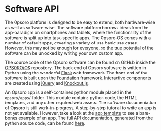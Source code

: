 # Software API

The Opsoro platform is designed to be easy to extend, both hardware-wise as well
as software-wise. The software platform borrows ideas from the app-paradigm on
smartphones and tablets, where the functionality of the software is split up
into task-specific apps. The Opsoro-OS comes with a number of default apps,
covering a variety of use basic use cases. However, this may not be enough for
everyone, so the true potential of the software can be unlocked by writing your
own custom app.

The source code of the Opsoro software can be found on GitHub inside
the [OPSORO/OS][repo] repository. The back-end of Opsoro software is written in
Python using the wonderful [Flask][flask] web framework. The front-end of the
software is built upon the [Foundation][fdn] framework. Interactive components
are created using [jQuery][jq] and [Knockout.js][ko].

An Opsoro app is a self-contained python module placed in the ```opsoro/apps/```
folder. This module contains python code, the HTML templates, and any other
required web assets. The software documentation of Opsoro is still
work-in-progress. A step-by-step tutorial to write an app is not yet available.
However, take a look at the [app template][app-template] to see a bare-bones
example of an app. The full API documentation, generated from the python source
code, can be found [here][api].

[app-template]: https://github.com/OPSORO/OS/tree/master/src/opsoro/apps/app_template
[api]: http://docs.opsoro.be/en/master/
[repo]: https://github.com/opsoro/os
[flask]: http://flask.pocoo.org
[fdn]: http://foundation.zurb.com
[jq]: https://jquery.com
[ko]: http://knockoutjs.com
